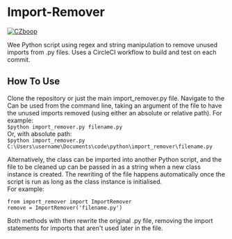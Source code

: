 # Import-Remover
[![CZboop](https://circleci.com/gh/CZboop/Import-Remover.svg?style=svg&circle-token=1263f06fce5a3f76cc9129be148de1da6d6d766c)](https://app.circleci.com/pipelines/github/CZboop/Import-Remover)  

Wee Python script using regex and string manipulation to remove unused imports from .py files. 
Uses a CircleCI workflow to build and test on each commit.

## How To Use
Clone the repository or just the main import_remover.py file. Navigate to the 
Can be used from the command line, taking an argument of the file to have the unused imports removed (using either an absolute or relative path). For example:  
```$python import_remover.py filename.py```  
Or, with absolute path:  
```$python import_remover.py C:\Users\username\Documents\code\python\import_remover\filename.py```

Alternatively, the class can be imported into another Python script, and the file to be cleaned up can be passed in as a string when a new class instance is created. The rewriting of the file happens automatically once the script is run as long as the class instance is initialised.  
For example:  
```
from import_remover import ImportRemover  
remove = ImportRemover('filename.py')
```

Both methods with then rewrite the original .py file, removing the import statements for imports that aren't used later in the file.
